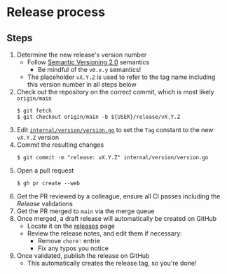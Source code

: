 # Release process

## Steps

1. Determine the new release's version number
   - Follow [Semantic Versioning 2.0](https://semver.org/spec/v2.0.0.html) semantics
      + Be mindful of the `v0.x.y` semantics!
   - The placeholder `vX.Y.Z` is used to refer to the tag name including this version number in all
     steps below
1. Check out the repository on the correct commit, which is most likely `origin/main`
   ```console
   $ git fetch
   $ git checkout origin/main -b ${USER}/release/vX.Y.Z
   ```
1. Edit [`internal/version/version.go`](/internal/version/version.go) to set the `Tag` constant to
   the new `vX.Y.Z` version
1. Commit the resulting changes
   ```console
   $ git commit -m "release: vX.Y.Z" internal/version/version.go
   ```
1. Open a pull request
   ```console
   $ gh pr create --web
   ```
1. Get the PR reviewed by a colleague, ensure all CI passes including the _Release_ validations
1. Get the PR merged to `main` via the merge queue
1. Once merged, a draft release will automatically be created on GitHub
   - Locate it on the [releases](https://github.com/DataDog/orchestrion/releases) page
   - Review the release notes, and edit them if necessary:
      + Remove `chore:` entrie
      + Fix any typos you notice
1. Once validated, publish the release on GitHub
   - This automatically creates the release tag, so you're done!
